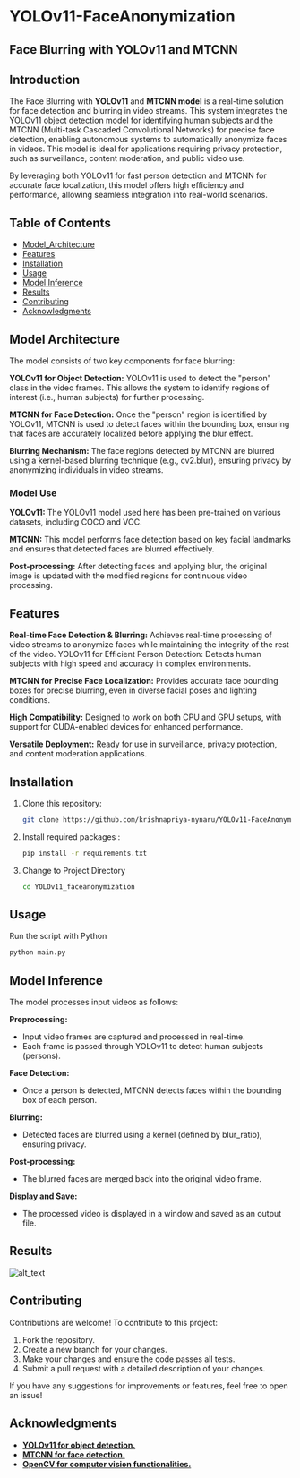 # YOLOv11-FaceAnonymization
## Face Blurring with YOLOv11 and MTCNN
## Introduction
The Face Blurring with **YOLOv11** and **MTCNN model** is a real-time solution for face detection and blurring in video streams. This system integrates the YOLOv11 object detection model for identifying human subjects and the MTCNN (Multi-task Cascaded Convolutional Networks) for precise face detection, enabling autonomous systems to automatically anonymize faces in videos. This model is ideal for applications requiring privacy protection, such as surveillance, content moderation, and public video use.

By leveraging both YOLOv11 for fast person detection and MTCNN for accurate face localization, this model offers high efficiency and performance, allowing seamless integration into real-world scenarios.

## Table of Contents
- [Model_Architecture](#model-architecture)
- [Features](#features)
- [Installation](#installation)
- [Usage](#usage)
- [Model Inference](#model-inference)
- [Results](#results)
- [Contributing](#contributing)
- [Acknowledgments](#acknowledgments)

## Model Architecture
The model consists of two key components for face blurring:

**YOLOv11 for Object Detection:** YOLOv11 is used to detect the "person" class in the video frames. This allows the system to identify regions of interest (i.e., human subjects) for further processing.

**MTCNN for Face Detection:** Once the "person" region is identified by YOLOv11, MTCNN is used to detect faces within the bounding box, ensuring that faces are accurately localized before applying the blur effect.

**Blurring Mechanism:** The face regions detected by MTCNN are blurred using a kernel-based blurring technique (e.g., cv2.blur), ensuring privacy by anonymizing individuals in video streams.

### Model Use
**YOLOv11:** The YOLOv11 model used here has been pre-trained on various datasets, including COCO and VOC.

**MTCNN:** This model performs face detection based on key facial landmarks and ensures that detected faces are blurred effectively.

**Post-processing:** After detecting faces and applying blur, the original image is updated with the modified regions for continuous video processing.

## Features
**Real-time Face Detection & Blurring:** Achieves real-time processing of video streams to anonymize faces while maintaining the integrity of the rest of the video.
YOLOv11 for Efficient Person Detection: Detects human subjects with high speed and accuracy in complex environments.

**MTCNN for Precise Face Localization:** Provides accurate face bounding boxes for precise blurring, even in diverse facial poses and lighting conditions.

**High Compatibility:** Designed to work on both CPU and GPU setups, with support for CUDA-enabled devices for enhanced performance.

**Versatile Deployment:** Ready for use in surveillance, privacy protection, and content moderation applications.

## Installation
1. Clone this repository:
   ```bash
   git clone https://github.com/krishnapriya-nynaru/YOLOv11-FaceAnonymization
2. Install required packages :
    ```bash
    pip install -r requirements.txt
3. Change to Project Directory
    ```bash
    cd YOLOv11_faceanonymization

## Usage
Run the script with Python
```bash
python main.py
```

## Model Inference
The model processes input videos as follows:

**Preprocessing:** 
- Input video frames are captured and processed in real-time.
- Each frame is passed through YOLOv11 to detect human subjects (persons).

**Face Detection:**
- Once a person is detected, MTCNN detects faces within the bounding box of each person.

**Blurring:**
- Detected faces are blurred using a kernel (defined by blur_ratio), ensuring privacy.

**Post-processing:**
- The blurred faces are merged back into the original video frame.

**Display and Save:**
- The processed video is displayed in a window and saved as an output file.

## Results
![alt_text](https://github.com/krishnapriya-nynaru/YOLOv11-FaceAnonymization/blob/main/YOLOv11_faceanonymization/output_videos/result_video.gif)

## Contributing
Contributions are welcome! To contribute to this project:

1. Fork the repository.
2. Create a new branch for your changes.
3. Make your changes and ensure the code passes all tests.
4. Submit a pull request with a detailed description of your changes.

If you have any suggestions for improvements or features, feel free to open an issue!

## Acknowledgments
- [**YOLOv11 for object detection.**](https://github.com/ultralytics/yolov11)
- [**MTCNN for face detection.**](https://github.com/haroonshakeel/mtcnn)
- [**OpenCV for computer vision functionalities.**](https://opencv.org/)
